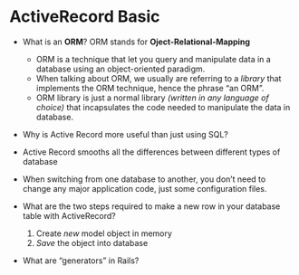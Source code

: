 # ActiveRecord Basic

* What is an **ORM**?
ORM stands for **Oject-Relational-Mapping**
  * ORM is a technique that let you query and manipulate data in a database using an object-oriented paradigm.
  * When talking about ORM,  we usually are referring to a *library* that implements the ORM technique, hence the phrase “an ORM”.
  * ORM library is just a normal library *(written in any language of choice)* that incapsulates the code needed to manipulate the data in database.

* Why is Active Record more useful than just using SQL?

* Active Record smooths all the differences between different types of database

* When switching from one database to another, you don’t need to change any major application code, just some configuration files. 

* What are the two steps required to make a new row in your database table with ActiveRecord?
  1. Create *new* model object in memory
  2. *Save* the object into database

* What are “generators” in Rails?